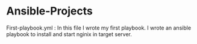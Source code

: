 # Ansible-Projects 

First-playbook.yml :
In this file I wrote my first playbook. I wrote an ansible playbook to install and start nginix in target server. 

